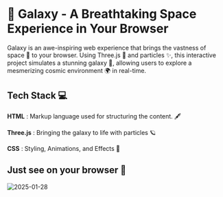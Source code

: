 # 🌌 Galaxy - A Breathtaking Space Experience in Your Browser

Galaxy is an awe-inspiring web experience that brings the vastness of space 🌠 to your browser. Using Three.js 🚀 and particles ✨, this interactive project simulates a stunning galaxy 🌌, allowing users to explore a mesmerizing cosmic environment 🌍 in real-time.

## Tech Stack 💻

**HTML** : Markup language used for structuring the content. 🖋️

**Three.js** : Bringing the galaxy to life with particles 🪐

**CSS** : Styling, Animations, and Effects 🎨

## Just see on your browser 🌌

![2025-01-28](https://github.com/user-attachments/assets/4c2a48be-3a1d-48c3-ad06-43c7b29aee52)
